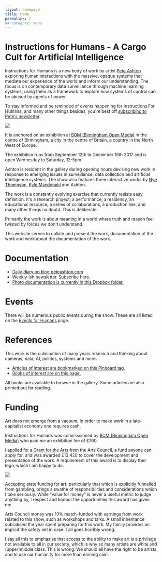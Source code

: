 ```yaml
---
layout: homepage
title: Home
permalink: /
## category: menu
---
```


# Instructions for Humans - A Cargo Cult for Artificial Intelligence

Instructions for Humans is a new body of work by artist [Pete Ashton](http://art.peteashton.com) exploring human interactions with the massive, opaque systems that mediate our experience of the world and inform our understanding. The focus is on contemporary data surveillance through machine learning systems, using them as a framework to explore how systems of control can be abused by agents of power. 

To stay informed and be reminded of events happening for Instructions For Humans, and many other things besides, you're best off [subscribing to Pete's newsletter](https://tinyletter.com/peteashton).

![](http://instructionsforhumans.com/images/ifhlogo.png)

It is anchored on an exhibition at [BOM (Birmingham Open Media)](http://bom.org.uk) in the centre of Birmingham, a city in the centre of Britain, a country in the North West of Europe. 

The exhibition runs from September 12th to December 16th 2017 and is open Wednesday to Saturday, 12-5pm.

Ashton is resident in the gallery during opening hours devising new work in response to emerging issues in surveillance, data collection and artificial intelligence systems. The show also features three interactive works by [Nye Thompson](http://www.backdoored.io), [Kyle Macdonald](http://www.exhaustingacrowd.com/birmingham) and Ashton.

The work is a constantly evolving exercise that currently resists easy definition. It's a research project, a performance, a residency, an educational resource, a series of collaborations, a production line, and many other things no doubt. This is deliberate.

Primarily the work is about meaning in a world where truth and reason feel twisted by forces we don't understand. 

This website serves to collate and present the work, documentation of the work and work about the documentation of the work.

# Documentation

- [Daily diary on blog.peteashton.com](http://blog.peteashton.com)
- [Weekly-ish newsletter](http://tinyletter.com/peteashton/archive). [Subscribe here](https://tinyletter.com/peteashton).
- [Photo documentation is currently in this Dropbox folder.](https://www.dropbox.com/sh/vcfeb5lrmk1qq8b/AADeQ77eDGeF3aayP3SZsmMQa?dl=0)

# Events

There will be numerous public events during the show. These are all listed on the [Events for Humans](http://instructionsforhumans.com/events/) page.

# References

This work is the culmination of many years research and thinking about cameras, data, AI, politics, systems and more. 

- [Articles of interest are bookmarked on this Pinboard tag](https://pinboard.in/u:peteashton/t:ifh/). 
- [Books of interest are on this page.](http://instructionsforhumans.com/references/)

All books are available to browse in the gallery. Some articles are also printed out for reading. 

# Funding

Art does not emerge from a vacuum. In order to make work in a late-capitalist economy one requires cash. 

Instructions for Humans was commissioned by [BOM (Birmingham Open Media)](http://bom.org.uk) who paid me an exhibition fee of £700.

I applied for a [Grant for the Arts](http://www.artscouncil.org.uk/funding/grants-arts) from the Arts Council, a fund anyone can apply for, and was awarded £13,420 to cover the development and presentation of the work. A requirement of this award is to display their logo, which I am happy to do. 

[![](http://art.peteashton.com/assets/images/lottery_Logo_Black_RGB_smaller.jpg)](http://artscouncil.org.uk/)

Accepting state funding for art, particularly that which is explicitly funnelled from gambling, brings a swathe of responsibilities and considerations which I take seriously. While "value for money" is never a useful metric to judge anything by, I respect and honour the opportunities this award has given me. 

Arts Council money was 10% match-funded with earnings from work related to this show, such as workshops and talks. A small inheritance subsidised the year spent preparing for this work. My family provides an implicit the safety net in case it all goes horribly wrong. 

I say all this to emphasise that access to the ability to make art is a privilege not available to all in our society, which is why so many artists are white and (upper)middle class. This is wrong. We should all have the right to be artists and to use our humanity for more than earning coin. 